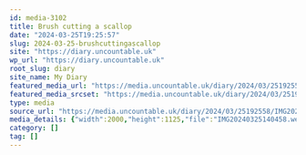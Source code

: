 ```yaml
---
id: media-3102
title: Brush cutting a scallop
date: "2024-03-25T19:25:57"
slug: 2024-03-25-brushcuttingascallop
site: "https://diary.uncountable.uk"
wp_url: "https://diary.uncountable.uk"
root_slug: diary
site_name: My Diary
featured_media_url: "https://media.uncountable.uk/diary/2024/03/25192558/IMG20240325140458.webp"
featured_media_srcset: "https://media.uncountable.uk/diary/2024/03/25192558/IMG20240325140458-300x169.webp 300w, https://media.uncountable.uk/diary/2024/03/25192558/IMG20240325140458-1024x576.webp 1024w, https://media.uncountable.uk/diary/2024/03/25192558/IMG20240325140458-150x150.webp 150w, https://media.uncountable.uk/diary/2024/03/25192558/IMG20240325140458-640x360.webp 640w, https://media.uncountable.uk/diary/2024/03/25192558/IMG20240325140458.webp 2000w"
type: media
source_url: "https://media.uncountable.uk/diary/2024/03/25192558/IMG20240325140458.webp"
media_details: {"width":2000,"height":1125,"file":"IMG20240325140458.webp","filesize":220204,"sizes":{"medium":{"file":"IMG20240325140458-300x169.webp","width":300,"height":169,"filesize":19878,"mime_type":"image/webp","source_url":"https://media.uncountable.uk/diary/2024/03/25192558/IMG20240325140458-300x169.webp"},"large":{"file":"IMG20240325140458-1024x576.webp","width":1024,"height":576,"filesize":235662,"mime_type":"image/webp","source_url":"https://media.uncountable.uk/diary/2024/03/25192558/IMG20240325140458-1024x576.webp"},"thumbnail":{"file":"IMG20240325140458-150x150.webp","width":150,"height":150,"filesize":9060,"mime_type":"image/webp","source_url":"https://media.uncountable.uk/diary/2024/03/25192558/IMG20240325140458-150x150.webp"},"mobwidth":{"file":"IMG20240325140458-640x360.webp","width":640,"height":360,"filesize":91944,"mime_type":"image/webp","source_url":"https://media.uncountable.uk/diary/2024/03/25192558/IMG20240325140458-640x360.webp"},"full":{"file":"IMG20240325140458.webp","width":2000,"height":1125,"mime_type":"image/webp","source_url":"https://media.uncountable.uk/diary/2024/03/25192558/IMG20240325140458.webp"}},"image_meta":{"aperture":"0","credit":"","camera":"","caption":"","created_timestamp":"0","copyright":"","focal_length":"0","iso":"0","shutter_speed":"0","title":"","orientation":"0","keywords":[]}}
category: []
tag: []
---
```


